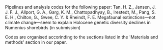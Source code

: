 
Pipelines and analysis codes for the following paper:
Tan, H. Z., Jansen, J. J. F. J., Allport, G. A., Garg, K. M., Chattopadhyay, B., Irestedt, M., Pang, S. E. H., Chilton, G., Gwee, C. Y. & Rheindt, F. E.
Megafaunal extinctions—not climate change—seem to explain Holocene genetic diversity declines in Numenius shorebirds (in submission)

Codes are organised accorinding to the sections listed in the 'Materials and methods' section in our paper.
